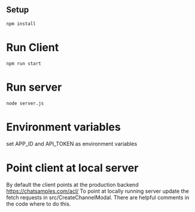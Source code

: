 ## Setup

`npm install`

# Run Client

`npm run start`

# Run server
`node server.js`

# Environment variables
set APP_ID and API_TOKEN as environment variables

# Point client at local server
By default the client points at the production backend https://chatsamples.com/acl/
To point at locally running server update the fetch requests in src/CreateChannelModal. There are helpful comments in the code where to do this.
